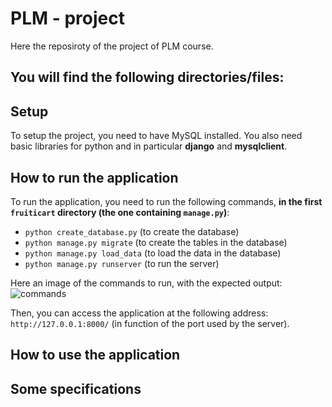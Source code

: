 # PLM - project

Here the reposiroty of the project of PLM course.

You will find the following directories/files:
- 

## Setup

To setup the project, you need to have MySQL installed. You also need basic libraries for python and in particular **django** and **mysqlclient**.

## How to run the application

To run the application, you need to run the following commands, **in the first `fruiticart` directory (the one containing `manage.py`)**:
- `python create_database.py` (to create the database)
- `python manage.py migrate` (to create the tables in the database)
- `python manage.py load_data` (to load the data in the database)
- `python manage.py runserver` (to run the server)

Here an image of the commands to run, with the expected output:
![commands](captures/how_to_run.png)

Then, you can access the application at the following address: `http://127.0.0.1:8000/` (in function of the port used by the server).

## How to use the application



## Some specifications

